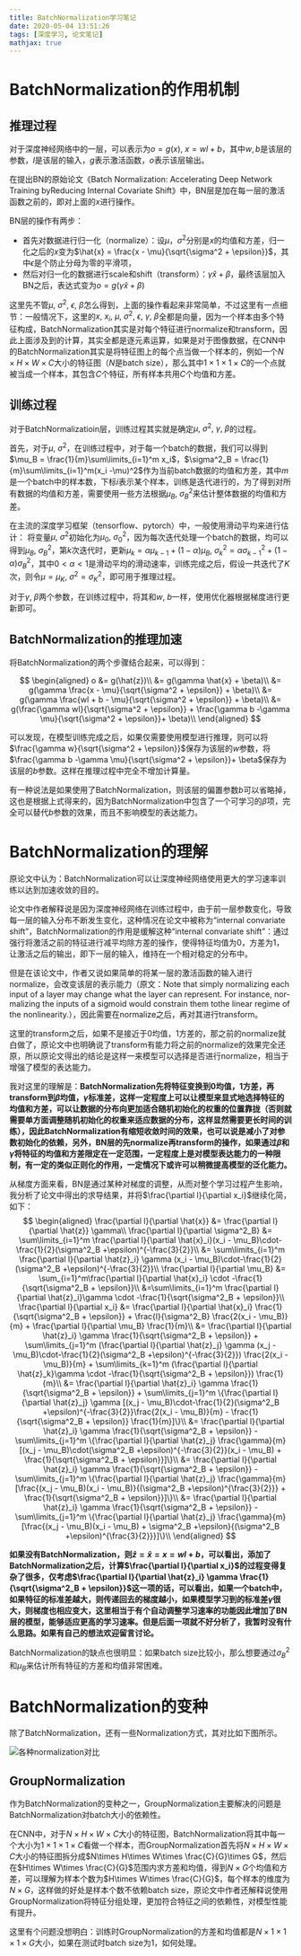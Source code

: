 ```yaml
---
title: BatchNormalization学习笔记
date: 2020-05-04 13:51:26
tags: [深度学习, 论文笔记]
mathjax: true
---
```


# BatchNormalization的作用机制
## 推理过程
对于深度神经网络中的一层，可以表示为$o = g(x),\ x=wl + b$，其中$w,b$是该层的参数，$l$是该层的输入，$g$表示激活函数，$o$表示该层输出。

在提出BN的原始论文《Batch Normalization: Accelerating Deep Network Training byReducing Internal Covariate Shift》中，BN层是加在每一层的激活函数之前的，即对上面的$x$进行操作。

BN层的操作有两步：
- 首先对数据进行归一化（normalize）：设$\mu$，$\sigma^2$分别是$x$的均值和方差，归一化之后的$x$变为$\hat{x} = \frac{x - \mu}{\sqrt{\sigma^2 + \epsilon}}$，其中$\epsilon$是个防止分母为零的平滑项，
- 然后对归一化的数据进行scale和shift（transform）：$\gamma \hat{x} + \beta$，最终该层加入BN之后，表达式变为$o = g(\gamma \hat{x} + \beta)$

这里先不管$\mu,\ \sigma^2,\ \epsilon,\ \beta$怎么得到，上面的操作看起来非常简单，不过这里有一点细节：一般情况下，这里的$x,\ x_i,\ \mu,\ \sigma^2,\ \epsilon,\ \gamma,\ \beta$全都是向量，因为一个样本由多个特征构成，BatchNormalization其实是对每个特征进行normalize和transform，因此上面涉及到的计算，其实全都是逐元素运算，如果是对于图像数据，在CNN中的BatchNormalization其实是将特征图上的每个点当做一个样本的，例如一个$N\times H\times W\times C$大小的特征图（$N$是batch size），那么其中$1\times 1 \times 1 \times C$的一个点就被当成一个样本，其包含$C$个特征，所有样本共用$C$个均值和方差。

## 训练过程
对于BatchNormalizatioin层，训练过程其实就是确定$\mu,\ \sigma^2,\ \gamma,\ \beta$的过程。

首先，对于$\mu,\ \sigma^2$，在训练过程中，对于每一个batch的数据，我们可以得到$\mu_B = \frac{1}{m}\sum\limits_{i=1}^m x_i$，$\sigma^2_B = \frac{1}{m}\sum\limits_{i=1}^m(x_i -\mu)^2$作为当前batch数据的均值和方差，其中$m$是一个batch中的样本数，下标$i$表示某个样本，训练是迭代进行的，为了得到对所有数据的均值和方差，需要使用一些方法根据$\mu_B,\ \sigma^2_B$来估计整体数据的均值和方差。

在主流的深度学习框架（tensorflow、pytorch）中，一般使用滑动平均来进行估计：
将变量$\mu,\ \sigma^2$初始化为$\mu_0,\ \sigma^2_0$，因为每次迭代处理一个batch的数据，均可以得到$\mu_B,\ \sigma^2_B$，第$k$次迭代时，更新$\mu_k = \alpha\mu_{k-1} + (1-\alpha)\mu_B,\ \sigma^2_k = \alpha\sigma^2_{k-1} + (1-\alpha)\sigma^2_B$，其中$0 < \alpha < 1$是滑动平均的滑动速率，训练完成之后，假设一共迭代了$K$次，则令$\mu = \mu_K,\ \sigma^2 = \sigma^2_K$，即可用于推理过程。

对于$\gamma,\ \beta$两个参数，在训练过程中，将其和$w,\ b$一样，使用优化器根据梯度进行更新即可。


## BatchNormalization的推理加速
将BatchNormalization的两个步骤结合起来，可以得到：

$$
\begin{aligned}
    o &= g(\hat{z})\\
    &= g(\gamma \hat{x} + \beta)\\
    &= g(\gamma \frac{x - \mu}{\sqrt{\sigma^2 + \epsilon}} + \beta)\\
    &= g(\gamma \frac{wl + b - \mu}{\sqrt{\sigma^2 + \epsilon}} + \beta)\\
    &= g(\frac{\gamma wl}{\sqrt{\sigma^2 + \epsilon}} + \frac{\gamma b -\gamma \mu}{\sqrt{\sigma^2 + \epsilon}}+ \beta)\\
\end{aligned}
$$

可以发现，在模型训练完成之后，如果仅需要使用模型进行推理，则可以将$\frac{\gamma w}{\sqrt{\sigma^2 + \epsilon}}$保存为该层的$w$参数，将$\frac{\gamma b -\gamma \mu}{\sqrt{\sigma^2 + \epsilon}}+ \beta$保存为该层的$b$参数。这样在推理过程中完全不增加计算量。

有一种说法是如果使用了BatchNormalization，则该层的偏置参数$b$可以省略掉，这也是根据上式得来的，因为BatchNormalization中包含了一个可学习的$\beta$项，完全可以替代$b$参数的效果，而且不影响模型的表达能力。

# BatchNormalization的理解
原论文中认为：BatchNormalization可以让深度神经网络使用更大的学习速率训练以达到加速收敛的目的。

论文中作者解释说是因为深度神经网络在训练过程中，由于前一层参数变化，导致每一层的输入分布不断发生变化，这种情况在论文中被称为“internal convariate shift”，BatchNormalization的作用是缓解这种“internal convariate shift”：通过强行将激活之前的特征进行减平均除方差的操作，使得特征均值为0，方差为1，让激活之后的输出，即下一层的输入，维持在一个相对稳定的分布中。

但是在该论文中，作者又说如果简单的将某一层的激活函数的输入进行normalize，会改变该层的表示能力（原文：Note  that  simply  normalizing  each  input  of  a  layer  may change  what  the  layer  can  represent.   For  instance,  nor-malizing the inputs of a sigmoid would constrain them tothe linear regime of the nonlinearity.），因此需要在normalize之后，再对其进行transform。

这里的transform之后，如果不是接近于0均值，1方差的，那之前的normalize就白做了，原论文中也明确说了transform有能力将之前的normalize的效果完全还原，所以原论文得出的结论是这样一来模型可以选择是否进行normalize，相当于增强了模型的表达能力。

我对这里的理解是：**BatchNormalization先将特征变换到0均值，1方差，再transform到$\beta$均值，$\gamma$标准差，这样一定程度上可以让模型来显式地选择特征的均值和方差，可以让数据的分布向更加适合随机初始化的权重的位置靠拢（否则就需要单方面调整随机初始化的权重来适应数据的分布，这样显然需要更长时间的训练），因此BatchNormalization有缩短收敛时间的效果，也可以说是减小了对参数初始化的依赖，另外，BN层的先normalize再transform的操作，如果通过$\beta$和$\gamma$将特征的均值和方差限定在一定范围，一定程度上是对模型表达能力的一种限制，有一定的类似正则化的作用，一定情况下或许可以稍微提高模型的泛化能力。**

从梯度方面来看，BN是通过某种对梯度的调整，从而对整个学习过程产生影响，我分析了论文中得出的求导结果，并将$\frac{\partial l}{\partial x_i}$继续化简，如下：
$$
\begin{aligned}
    \frac{\partial l}{\partial \hat{x}} &= \frac{\partial l}{\partial \hat{z}} \gamma\\
    \frac{\partial l}{\partial \sigma^2_B} &= \sum\limits_{i=1}^m \frac{\partial l}{\partial \hat{x}_i}(x_i - \mu_B)\cdot-\frac{1}{2}(\sigma^2_B +\epsilon)^{-\frac{3}{2}}\\
    &= \sum\limits_{i=1}^m \frac{\partial l}{\partial \hat{z}_i} \gamma (x_i - \mu_B)\cdot-\frac{1}{2}(\sigma^2_B +\epsilon)^{-\frac{3}{2}}\\
    \frac{\partial l}{\partial \mu_B} &= \sum_{i=1}^m\frac{\partial l}{\partial \hat{x}_i} \cdot -\frac{1}{\sqrt{\sigma^2_B + \epsilon}}\\
    &=\sum\limits_{i=1}^m \frac{\partial l}{\partial \hat{z}_i}\gamma \cdot -\frac{1}{\sqrt{\sigma^2_B + \epsilon}}\\
    \frac{\partial l}{\partial x_i} &= \frac{\partial l}{\partial \hat{x}_i} \frac{1}{\sqrt{\sigma^2_B + \epsilon}} + \frac{l}{\sigma^2_B} \frac{2(x_i - \mu_B)}{m} + \frac{\partial l}{\partial \mu_B} \frac{1}{m}\\
    &= \frac{\partial l}{\partial \hat{z}_i} \gamma \frac{1}{\sqrt{\sigma^2_B + \epsilon}} + \sum\limits_{j=1}^m (\frac{\partial l}{\partial \hat{z}_j} \gamma (x_j - \mu_B)\cdot-\frac{1}{2}(\sigma^2_B +\epsilon)^{-\frac{3}{2}}) \frac{2(x_i - \mu_B)}{m} + \sum\limits_{k=1}^m (\frac{\partial l}{\partial \hat{z}_k}\gamma \cdot -\frac{1}{\sqrt{\sigma^2_B + \epsilon}}) \frac{1}{m}\\
    &= \frac{\partial l}{\partial \hat{z}_i} \gamma \frac{1}{\sqrt{\sigma^2_B + \epsilon}} + \sum\limits_{j=1}^m \{\frac{\partial l}{\partial \hat{z}_j} \gamma [(x_j - \mu_B)\cdot-\frac{1}{2}(\sigma^2_B +\epsilon)^{-\frac{3}{2}}\frac{2(x_i - \mu_B)}{m} - \frac{1}{\sqrt{\sigma^2_B + \epsilon}} \frac{1}{m}]\}\\
    &= \frac{\partial l}{\partial \hat{z}_i} \gamma \frac{1}{\sqrt{\sigma^2_B + \epsilon}} - \sum\limits_{j=1}^m \{\frac{\partial l}{\partial \hat{z}_j} \frac{\gamma}{m} [(x_j - \mu_B)\cdot(\sigma^2_B +\epsilon)^{-\frac{3}{2}}(x_i - \mu_B) + \frac{1}{\sqrt{\sigma^2_B + \epsilon}}]\}\\
    &= \frac{\partial l}{\partial \hat{z}_i} \gamma \frac{1}{\sqrt{\sigma^2_B + \epsilon}} - \sum\limits_{j=1}^m \{\frac{\partial l}{\partial \hat{z}_j} \frac{\gamma}{m} [\frac{(x_j - \mu_B)(x_i - \mu_B)}{(\sigma^2_B +\epsilon)^{\frac{3}{2}}} + \frac{1}{\sqrt{\sigma^2_B + \epsilon}}]\}\\
    &= \frac{\partial l}{\partial \hat{z}_i} \gamma \frac{1}{\sqrt{\sigma^2_B + \epsilon}} - \sum\limits_{j=1}^m \{\frac{\partial l}{\partial \hat{z}_j} \frac{\gamma}{m} [\frac{(x_j - \mu_B)(x_i - \mu_B) + \sigma^2_B +\epsilon}{(\sigma^2_B +\epsilon)^{\frac{3}{2}}}]\}\\
\end{aligned}
$$

**如果没有BatchNormalization，则$\hat{z} = \hat{x} = x = wl + b$，可以看出，添加了BatchNormalization之后，计算$\frac{\partial l}{\partial x_i}$的过程变得复杂了很多，仅考虑$\frac{\partial l}{\partial \hat{z}_i} \gamma \frac{1}{\sqrt{\sigma^2_B + \epsilon}}$这一项的话，可以看出，如果一个batch中，如果特征的标准差越大，则传递回去的梯度越小，如果模型学习到的标准差$\gamma$很大，则梯度也相应变大，这里相当于有个自动调整学习速率的功能因此增加了BN层的模型，能够适应更高的学习速率。但是后面一项就不好分析了，我暂时没有什么思路。如果有自己的想法欢迎留言讨论。**


BatchNormalization的缺点也很明显：如果batch size比较小，那么想要通过$\sigma^2_B$和$\mu_B$来估计所有特征的方差和均值非常困难。

# BatchNormalization的变种
除了BatchNormalization，还有一些Normalization方式，其对比如下图所示。

![各种normalization对比](normalization.png)

## GroupNormalization
作为BatchNormalization的变种之一，GroupNormalization主要解决的问题是BatchNormalization对batch大小的依赖性。

在CNN中，对于$N\times H\times W\times C$大小的特征图，BatchNormalization将其中每一个大小为$1\times 1\times 1\times C$看做一个样本，而GroupNormalization首先将$N\times H\times W\times C$大小的特征图拆分成$N\times H\times W\times \frac{C}{G}\times G$，然后在$H\times W\times \frac{C}{G}$范围内求方差和均值，得到$N \times G$个均值和方差，可以理解为样本个数为$H\times W\times \frac{C}{G}$，每个样本的维度为$N \times G$，这样做的好处是样本个数不依赖batch size，原论文中作者还解释说使用GroupNormalization将特征分组处理，更加符合特征之间的依赖性，对模型性能有提升。

这里有个问题没想明白：训练时GroupNormalization的方差和均值都是$N\times 1\times 1\times 1\times G$大小，如果在测试时batch size为1，如何处理。